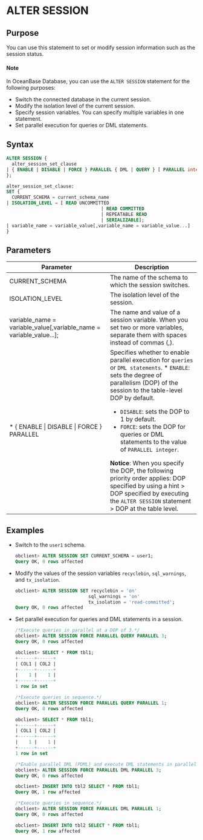 # ALTER SESSION

## Purpose

You can use this statement to set or modify session information such as the session status.

  <main id="notice" type='explain'>
    <h4>Note</h4>
    <p>In OceanBase Database, you can use the <code>ALTER SESSION</code> statement for the following purposes:</p>
    <ul>
    <li>Switch the connected database in the current session. </li>
    <li>Modify the isolation level of the current session. </li>
    <li>Specify session variables. You can specify multiple variables in one statement. </li>
    <li>Set parallel execution for queries or DML statements. </li>
    </ul>
  </main>

## Syntax

```sql
ALTER SESSION {
  alter_session_set_clause
| { ENABLE | DISABLE | FORCE } PARALLEL { DML | QUERY } [ PARALLEL integer ]
};

alter_session_set_clause:
SET {
  CURRENT_SCHEMA = current_schema_name
| ISOLATION_LEVEL = [ READ UNCOMMITTED
                                   | READ COMMITTED
                                   | REPEATABLE READ
                                   | SERIALIZABLE];
| variable_name = variable_value[,variable_name = variable_value...]
}
```

## Parameters

| Parameter | Description |
|------------------------------------------------------------------------------------------------|-----------------------------------------------------------------------------------------------------------------------------------------------------------------------------------------------------------------------------------------------------------------------------------------------------------------------------------------------------------------------------------------------------------------------------------------------|
| CURRENT_SCHEMA | The name of the schema to which the session switches.  |
| ISOLATION_LEVEL | The isolation level of the session.  |
| variable_name = variable_value\[,variable_name = variable_value...\]; | The name and value of a session variable. When you set two or more variables, separate them with spaces instead of commas (,).  |
| * { ENABLE \| DISABLE \| FORCE } PARALLEL | Specifies whether to enable parallel execution for `queries` or `DML statements`. * `ENABLE`: sets the degree of parallelism (DOP) of the session to the table-level DOP by default.   <ul><li> `DISABLE`: sets the DOP to 1 by default.     </li><li> `FORCE`: sets the DOP for queries or DML statements to the value of `PARALLEL integer`. </li></ul>    **Notice**: When you specify the DOP, the following priority order applies: DOP specified by using a hint \> DOP specified by executing the `ALTER SESSION` statement \> DOP at the table level.  |

## Examples

* Switch to the `user1` schema.

   ```sql
   obclient> ALTER SESSION SET CURRENT_SCHEMA = user1;
   Query OK, 0 rows affected
   ```

* Modify the values of the session variables `recyclebin`, `sql_warnings`, and `tx_isolation`.

   ```sql
   obclient> ALTER SESSION SET recyclebin = 'on'
                              sql_warnings = 'on'
                              tx_isolation = 'read-committed';
   Query OK, 0 rows affected
   ```

* Set parallel execution for queries and DML statements in a session.

   ```sql
   /*Execute queries in parallel at a DOP of 3.*/
   obclient> ALTER SESSION FORCE PARALLEL QUERY PARALLEL 3;
   Query OK, 0 rows affected

   obclient> SELECT * FROM tbl1;
   +------+------+
   | COL1 | COL2 |
   +------+------+
   |    1 |    1 |
   +------+------+
   1 row in set

   /*Execute queries in sequence.*/
   obclient> ALTER SESSION FORCE PARALLEL QUERY PARALLEL 1;
   Query OK, 0 rows affected

   obclient> SELECT * FROM tbl1;
   +------+------+
   | COL1 | COL2 |
   +------+------+
   |    1 |    1 |
   +------+------+
   1 row in set

   /*Enable parallel DML (PDML) and execute DML statements in parallel at a DOP of 3.*/
   obclient> ALTER SESSION FORCE PARALLEL DML PARALLEL 3;
   Query OK, 0 rows affected

   obclient> INSERT INTO tbl2 SELECT * FROM tbl1;
   Query OK, 1 row affected

   /*Execute queries in sequence.*/
   obclient> ALTER SESSION FORCE PARALLEL DML PARALLEL 1;
   Query OK, 0 rows affected

   obclient> INSERT INTO tbl2 SELECT * FROM tbl1;
   Query OK, 1 row affected
   ```
